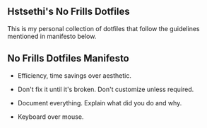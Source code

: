 ## Hstsethi's No Frills Dotfiles

This is my personal collection of dotfiles that follow the guidelines mentioned in manifesto below.

## No Frills Dotfiles Manifesto

- Efficiency, time savings over aesthetic.

- Don't fix it until it's broken. Don't customize unless required.

- Document everything. Explain what did you do and why.

- Keyboard over mouse.
